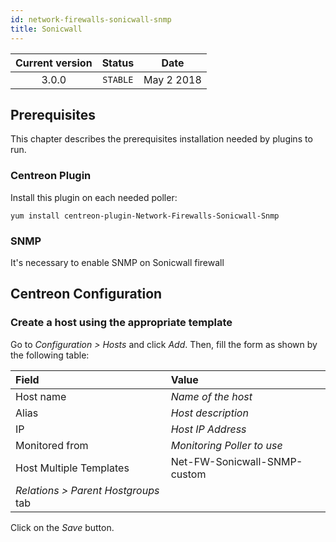 ```yaml
---
id: network-firewalls-sonicwall-snmp
title: Sonicwall
---
```


| Current version | Status | Date |
| :-: | :-: | :-: |
| 3.0.0 | `STABLE` | May  2 2018 |

## Prerequisites

This chapter describes the prerequisites installation needed by plugins to run.

### Centreon Plugin

Install this plugin on each needed poller:

``` shell
yum install centreon-plugin-Network-Firewalls-Sonicwall-Snmp
```

### SNMP

It's necessary to enable SNMP on Sonicwall firewall

## Centreon Configuration

### Create a host using the appropriate template

Go to *Configuration \> Hosts* and click *Add*. Then, fill the form as shown by the following table:

| Field                                | Value                        |
| :----------------------------------- | :--------------------------- |
| Host name                            | *Name of the host*           |
| Alias                                | *Host description*           |
| IP                                   | *Host IP Address*            |
| Monitored from                       | *Monitoring Poller to use*   |
| Host Multiple Templates              | Net-FW-Sonicwall-SNMP-custom |
| *Relations \> Parent Hostgroups* tab |                              |

Click on the *Save* button.


